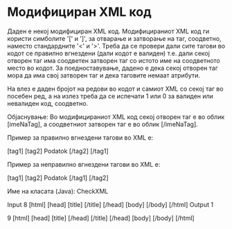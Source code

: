 # Модифициран XML код
Даден е некој модифициран XML код. Модифицираниот XML код ги користи симболите '[' и ']', за 
отварање и затворање на таг, соодветно, наместо стандардните '<' и '>'. 
Треба да се провери дали сите тагови во кодот се правилно вгнездени (дали кодот е валиден) т.е.
дали секој отворен таг има соодветен затворен таг со истото име на соодветното место во кодот. 
За поедноставување, дадено е дека секој отворен таг мора да има свој затворен таг и дека таговите
немаат атрибути.

На влез е даден бројот на редови во кодот и самиот XML со секој таг во посебен ред, а на излез треба
да се испечати 1 или 0 за валиден или невалиден код, соодветно.

Објаснување: Во модифицираниот XML код секој отворен таг е во облик [imeNaTag], а соодветниот затворен
таг е во облик [/imeNaTag].

Пример за правилно вгнездени тагови во XML e:

[tag1] [tag2] Podatok [/tag2] [/tag1]

Пример за неправилно вгнездени тагови во XML e:

[tag1] [tag2] Podatok [/tag1] [/tag2]

Име на класата (Java): CheckXML

Input
8
[html]
[head]
[title]
[/title]
[/head]
[body]
[/body]
[/html]
Output
1

9
[html]
[head]
[title]
[/head]
[/title]
[/head]
[body]
[/body]
[/html]
